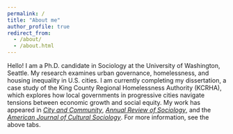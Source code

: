 ```yaml
---
permalink: /
title: "About me"
author_profile: true
redirect_from: 
  - /about/
  - /about.html
---
```


Hello! I am a Ph.D. candidate in Sociology at the University of Washington, Seattle. 
My research examines urban governance, homelessness, and housing inequality in U.S. cities. 
I am currently completing my dissertation, a case study of the King County Regional Homelessness Authority (KCRHA), which explores how local governments in progressive cities navigate tensions between economic growth and social equity.
My work has appeared in [*City and Community*](https://journals.sagepub.com/doi/10.1177/15356841221140078), [*Annual Review of Sociology*](https://www.annualreviews.org/content/journals/10.1146/annurev-soc-031021-105657), and the [*American Journal of Cultural Sociology*](https://link.springer.com/article/10.1057/s41290-021-00149-8). For more information, see the above tabs. 

